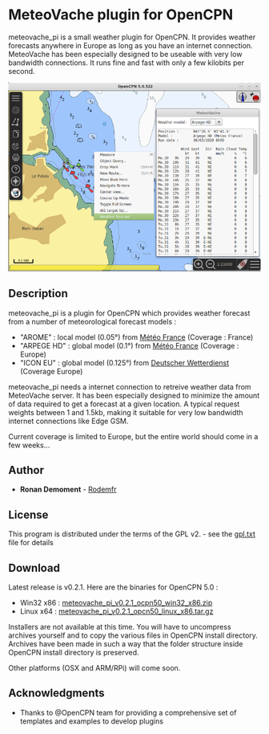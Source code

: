# MeteoVache plugin for OpenCPN

meteovache_pi is a small weather plugin for OpenCPN. It provides weather forecasts anywhere in Europe as long as you have an internet connection.
MeteoVache has been especially designed to be useable with very low bandwidth connections. It runs fine and fast with only a few kilobits per second.

![Sample picture](files/meteovache_en_256.png)

## Description

meteovache_pi is a plugin for OpenCPN which provides weather forecast from a number of meteorological forecast models :

- "AROME" : local model (0.05°) from [Météo France](http://www.meteofrance.com) (Coverage : France)
- "ARPEGE HD" : global model (0.1°) from [Météo France](http://www.meteofrance.com) (Coverage : Europe)
- "ICON EU" : global model (0.125°) from [Deutscher Wetterdienst](https://www.dwd.de/EN) (Coverage Europe)

meteovache_pi needs a internet connection to retreive weather data from MeteoVache server. It has been especially designed to minimize the amount of data required to get a forecast at a given location. A typical request weights between 1 and 1.5kb, making it suitable for very low bandwidth internet connections like Edge GSM.

Current coverage is limited to Europe, but the entire world should come in a few weeks...

## Author

* **Ronan Demoment** - [Rodemfr](https://github.com/Rodemfr)

## License

This program is distributed under the terms of the GPL v2. - see the [gpl.txt](cmake/gpl.txt) file for details

## Download

Latest release is v0.2.1. Here are the binaries for OpenCPN 5.0 :

- Win32 x86 : [meteovache_pi_v0.2.1_ocpn50_win32_x86.zip](files/binaries/opencpn50/win32_x86/meteovache_pi_v0.2.1_ocpn50_win32_x86.zip)
- Linux x64 : [meteovache_pi_v0.2.1_opcn50_linux_x86.tar.gz](files/binaries/opencpn50/win32_x86/meteovache_pi_v0.2.1_opcn50_linux_x86.tar.gz)

Installers are not available at this time. You will have to uncompress archives yourself and to copy the various files in OpenCPN install directory. Archives have been made in such a way that the folder structure inside OpenCPN install directory is preserved.

Other platforms (OSX and ARM/RPi) will come soon.

## Acknowledgments

* Thanks to @OpenCPN team for providing a comprehensive set of templates and examples to develop plugins

